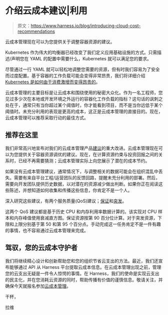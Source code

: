 # 介绍云成本建议|利用

> 原文：<https://www.harness.io/blog/introducing-cloud-cost-recommendations>

云成本管理现在可以为您提供关于调整容器资源的建议。

Kubernetes 作为伟大的均衡器已经改变了我们定义应用基础设施的方式。只需描述/声明您在 YAML 的配置中需要什么，Kubernetes 就可以满足您的要求。

尽管通过一行 YAML 就可以轻松地调整您需要的资源，但有时我们容易为了安全而过度配置。基于容器的工作负载可能会变得非常昂贵，我们将详细介绍 [Kubernetes 是如何由于消费激增而变得昂贵的](https://harness.io/blog/why-kubernetes-becomes-expensive/)。

云成本管理的主要目标是让云成本和围绕使用的秘密大众化。作为一名工程师，您见过多少次在本地或开发环境之外运行的容器化工作负载的指标？这句话的讽刺之处在于，通常只有当你超过某个阈值时，你才能看到项目，而不是当你远低于某个阈值时。未充分利用的表现是更高的成本，这正是云成本管理的直接目的。现在，云成本管理可以推荐采取行动的最佳方式。

## 推荐在这里

我们非常高兴地宣布对我们的云成本管理产品[建议](https://ngdocs.harness.io/article/o75arkcg8i-workload-recommendations)的重大改进。云成本管理现在可以为您提供关于容器资源调优的建议。现在，在计算资源约束与投资回报之间的关系时，已经不再需要猜测；云成本管理实际上向您展示了潜在的成本节约。

如果没有云成本管理建议，通常情况下，与调整相关的数据可能会在组织混乱中丢失。需要有来自平台工程/运营团队的反馈回路，提醒未充分利用的部署。然后，需要向开发团队提供历史数据，以对潜在的资源减少做出判断。如果你正在阅读这些陈述，并想知道如何收集和传播这些信息，你肯定不是一个人。

深入研究这些建议，有两个服务质量(QoS)建议；[保证](https://kubernetes.io/docs/tasks/configure-pod-container/quality-service-pod/#create-a-pod-that-gets-assigned-a-qos-class-of-guaranteed)和[突发](https://kubernetes.io/docs/tasks/configure-pod-container/quality-service-pod/#create-a-pod-that-gets-assigned-a-qos-class-of-burstable)。

这两个 QoS 建议都是基于历史 CPU 和内存利用率数据计算的。该实现对 CPU 样本和内存峰值使用衰减直方图。保证资源按第 90 百分位计算。对于突发资源，下限和上限分别基于第 50 和第 95 个百分点。手动完成这一任务肯定不是一件有趣的事情，也不容易通过云成本管理来完成。

## 驾驭，您的云成本守护者

我们将继续精心设计和创新帮助您和您的组织节省云支出的方法。最近，我们还宣布能够通过 API 从 Harness 平台提取云成本信息。在云成本管理出现之前，管理您的云支出无疑是一件令人惊愕的事情。在 Harness，我们的使命是实现云支出的民主化，并在您消耗云资源的同时，帮助传播有价值的谨慎信息。敬请关注，并确保今天就报名参加[云成本管理](https://harness.io/products/cloud-cost/)。

干杯，

拉维
